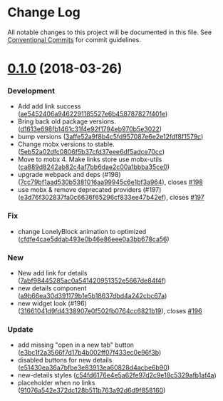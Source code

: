 # Change Log

All notable changes to this project will be documented in this file.
See [Conventional Commits](https://conventionalcommits.org) for commit guidelines.

<a name="0.1.0"></a>
# [0.1.0](https://github.com/Userfeeds/Apps/compare/v0.0.182...v0.1.0) (2018-03-26)


### Development

* Add add link success ([ae5452406a9462291185527e6b458787827f401e](https://github.com/Userfeeds/Apps/commit/ae5452406a9462291185527e6b458787827f401e))
* Bring back old package versions. ([d1613e698fb1461c31f4e92f1794eb970b5e3022](https://github.com/Userfeeds/Apps/commit/d1613e698fb1461c31f4e92f1794eb970b5e3022))
* bump versions ([3affe52a9f8b4c5fd957087e6e2e12fdf8f1579c](https://github.com/Userfeeds/Apps/commit/3affe52a9f8b4c5fd957087e6e2e12fdf8f1579c))
* Change mobx versions to stable. ([5eb52a02dfc0806f5b37cfd37eee6df5adce70cc](https://github.com/Userfeeds/Apps/commit/5eb52a02dfc0806f5b37cfd37eee6df5adce70cc))
* Move to mobx 4. Make links store use mobx-utils ([ca889d8242ab82c4af7bb6dae2c00a1bbba35ce0](https://github.com/Userfeeds/Apps/commit/ca889d8242ab82c4af7bb6dae2c00a1bbba35ce0))
* upgrade webpack and deps (#198) ([7cc79bf1aad530b5381016aa99945c6e1bf3a964](https://github.com/Userfeeds/Apps/commit/7cc79bf1aad530b5381016aa99945c6e1bf3a964)), closes [#198](https://github.com/Userfeeds/Apps/issues/198)
* use mobx & remove deprecated providers  (#197) ([e3d76f302837fa0c6636f65296cf833ee47b42ef](https://github.com/Userfeeds/Apps/commit/e3d76f302837fa0c6636f65296cf833ee47b42ef)), closes [#197](https://github.com/Userfeeds/Apps/issues/197)

### Fix

* change LonelyBlock animation to optimized ([cfdfe4cae5ddab493e0b46e86eee0a3bb678ca56](https://github.com/Userfeeds/Apps/commit/cfdfe4cae5ddab493e0b46e86eee0a3bb678ca56))

### New

* New add link for details ([7abf98445285ac0a541420951352e5667de84f4f](https://github.com/Userfeeds/Apps/commit/7abf98445285ac0a541420951352e5667de84f4f))
* new details component ([a9b66ea30d391179b1e5b18637dbd4a242cbc67a](https://github.com/Userfeeds/Apps/commit/a9b66ea30d391179b1e5b18637dbd4a242cbc67a))
* new widget look (#196) ([31661041d9fd4338907e0f502fb0764cc6821b19](https://github.com/Userfeeds/Apps/commit/31661041d9fd4338907e0f502fb0764cc6821b19)), closes [#196](https://github.com/Userfeeds/Apps/issues/196)

### Update

* add missing "open in a new tab" button ([e3bc1f2a3566f7d17b4b002ff07f433ec0e96f3b](https://github.com/Userfeeds/Apps/commit/e3bc1f2a3566f7d17b4b002ff07f433ec0e96f3b))
* disabled buttons for new details ([e51430ea36a7bfbe3e83913ea60828d4acbe6b90](https://github.com/Userfeeds/Apps/commit/e51430ea36a7bfbe3e83913ea60828d4acbe6b90))
* new-details styles ([c54fd6176e4e5a62fe97d2c9e18c5329afb1af4a](https://github.com/Userfeeds/Apps/commit/c54fd6176e4e5a62fe97d2c9e18c5329afb1af4a))
* placeholder when no links ([91076a542e372dc128b511b763a92d6d9f858160](https://github.com/Userfeeds/Apps/commit/91076a542e372dc128b511b763a92d6d9f858160))
